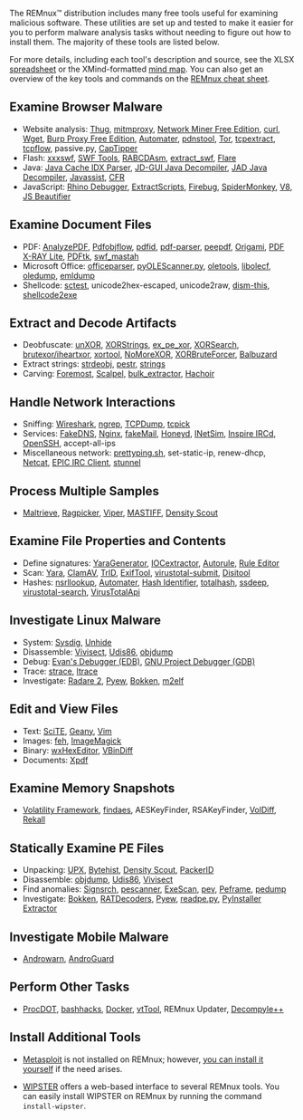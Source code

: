 The REMnux&trade; distribution includes many free tools useful for examining malicious software. These utilities are set up and tested to make it easier for you to perform malware analysis tasks without needing to figure out how to install them. The majority of these tools are listed below.

For more details, including each tool's description and source, see the XLSX [spreadsheet](https://REMnux.org/remnux-tools-sheet.xlsx) or the XMind-formatted [mind map](https://REMnux.org/remnux-tools-map.xmind). You can also get an overview of the key tools and commands on the [REMnux cheat sheet](https://zeltser.com/remnux-malware-analysis-tips/).

## Examine Browser Malware

- Website analysis: [Thug](https://github.com/buffer/thug), [mitmproxy](http://mitmproxy.org/), [Network Miner Free Edition](http://www.netresec.com/?page=NetworkMiner), [curl](http://curl.haxx.se/), [Wget](https://www.gnu.org/software/wget/), [Burp Proxy Free Edition](http://portswigger.net/burp/), [Automater](http://www.tekdefense.com/automater/), [pdnstool](https://github.com/chrislee35/passivedns-client),  [Tor](https://www.torproject.org/), [tcpextract](http://tcpxtract.sourceforge.net/), [tcpflow](https://github.com/simsong/tcpflow), passive.py, [CapTipper](https://github.com/omriher/CapTipper)
- Flash: [xxxswf](http://hooked-on-mnemonics.blogspot.com/2011/12/xxxswfpy.html), [SWF Tools](http://www.swftools.org/), [RABCDAsm](https://github.com/CyberShadow/RABCDAsm), [extract_swf](https://gist.github.com/noonat/821548), [Flare](http://www.nowrap.de/flare.html)
- Java: [Java Cache IDX Parser](https://github.com/Rurik/Java_IDX_Parser/), [JD-GUI Java Decompiler](http://jd.benow.ca/), [JAD Java Decompiler](http://varaneckas.com/jad), [Javassist](http://www.javassist.org), [CFR](http://www.benf.org/other/cfr/)
- JavaScript: [Rhino Debugger](https://developer.mozilla.org/en-US/docs/Mozilla/Projects/Rhino/Debugger), [ExtractScripts](http://blog.didierstevens.com/programs/extractscripts/), [Firebug](http://getfirebug.com/),  [SpiderMonkey](https://developer.mozilla.org/en-US/docs/Mozilla/Projects/SpiderMonkey), [V8](https://code.google.com/p/v8/), [JS Beautifier](https://github.com/einars/js-beautify)

## Examine Document Files

- PDF: [AnalyzePDF](https://github.com/hiddenillusion/AnalyzePDF), [Pdfobjflow](http://www.aldeid.com/wiki/Pdfobjflow), [pdfid](http://blog.didierstevens.com/programs/pdf-tools/), [pdf-parser](http://blog.didierstevens.com/programs/pdf-tools/), [peepdf](http://eternal-todo.com/tools/peepdf-pdf-analysis-tool#releases), [Origami](https://code.google.com/p/origami-pdf/), [PDF X-RAY Lite](https://github.com/9b/pdfxray_lite), [PDFtk](http://www.pdflabs.com/tools/pdftk-the-pdf-toolkit/), [swf_mastah](http://blog.9bplus.com/snatching-swf-from-pdfs-made-easier/)
- Microsoft Office: [officeparser](https://github.com/unixfreak0037/officeparser), [pyOLEScanner.py]( https://github.com/Evilcry/PythonScripts/raw/master/), [oletools](http://www.decalage.info/python/oletools), [libolecf](https://github.com/libyal/libolecf), [oledump](http://blog.didierstevens.com/programs/oledump-py/), [emldump](https://isc.sans.edu/diary/Malicious+Word+Document+This+Time+The+Maldoc+Is+A+MIME+File/19673/)
- Shellcode: [sctest](http://libemu.carnivore.it/), unicode2hex-escaped, unicode2raw, [dism-this](http://hooked-on-mnemonics.blogspot.com/2012/10/dism-thispy.html), [shellcode2exe](https://github.com/MarioVilas/shellcode_tools/blob/master/shellcode2exe.py)

## Extract and Decode Artifacts

- Deobfuscate: [unXOR](https://github.com/tomchop/unxor/), [XORStrings](http://blog.didierstevens.com/2013/04/15/new-tool-xorstrings/), [ex_pe_xor](http://hooked-on-mnemonics.blogspot.com/2014/04/expexorpy.html), [XORSearch](http://blog.didierstevens.com/programs/xorsearch/), [brutexor/iheartxor](http://hooked-on-mnemonics.blogspot.com/p/iheartxor.html), [xortool](https://github.com/hellman/xortool), [NoMoreXOR](https://github.com/hiddenillusion/NoMoreXOR), [XORBruteForcer](http://eternal-todo.com/category/bruteforce), [Balbuzard](https://bitbucket.org/decalage/balbuzard/wiki/Home)
- Extract strings: [strdeobj](http://totalhash.com/download/strdeob.pl.txt), [pestr](http://pev.sourceforge.net/), [strings](http://en.wikipedia.org/wiki/Strings_(Unix))
- Carving: [Foremost](http://foremost.sourceforge.net/), [Scalpel](http://www.forensicswiki.org/wiki/Scalpel), [bulk_extractor](http://www.forensicswiki.org/wiki/Bulk_extractor), [Hachoir](https://bitbucket.org/haypo/hachoir)

## Handle Network Interactions

- Sniffing: [Wireshark](http://www.wireshark.org/), [ngrep](http://ngrep.sourceforge.net/), [TCPDump](http://www.tcpdump.org/), [tcpick](http://tcpick.sourceforge.net/)
- Services: [FakeDNS](http://code.activestate.com/recipes/491264-mini-fake-dns-server/), [Nginx](http://nginx.org/), [fakeMail](http://sourceforge.net/projects/fakemail/), [Honeyd](http://www.honeyd.org/), [INetSim](http://www.inetsim.org/), [Inspire IRCd](http://www.inspircd.org/), [OpenSSH](http://www.openssh.com/), accept-all-ips
- Miscellaneous network: [prettyping.sh](https://bitbucket.org/denilsonsa/small_scripts/src/3ec16014c839ea0852fae492813ad2293bd61155/prettyping.sh), set-static-ip, renew-dhcp, [Netcat](http://netcat.sourceforge.net/), [EPIC IRC Client](http://www.epicsol.org/), [stunnel](https://www.stunnel.org/)

## Process Multiple Samples

- [Maltrieve](https://github.com/technoskald/maltrieve), [Ragpicker](https://code.google.com/p/malware-crawler/), [Viper](https://github.com/botherder/viper), [MASTIFF](https://git.korelogic.com/mastiff.git/), [Density Scout](http://www.cert.at/downloads/software/densityscout_en.html)

## Examine File Properties and Contents

- Define signatures: [YaraGenerator](https://github.com/Xen0ph0n/YaraGenerator), [IOCextractor](https://github.com/stephenbrannon/IOCextractor), [Autorule](http://joxeankoret.com/blog/2012/04/29/extracting-binary-patterns-in-malware-sets-and-generating-yara-rules/), [Rule Editor](https://github.com/ifontarensky/RuleEditor)
- Scan: [Yara](http://plusvic.github.io/yara/), [ClamAV](http://www.clamav.net/), [TrID](http://mark0.net/soft-trid-e.html), [ExifTool](http://www.sno.phy.queensu.ca/~phil/exiftool/), [virustotal-submit](http://blog.didierstevens.com/programs/virustotal-tools/), [Disitool](http://blog.didierstevens.com/programs/disitool/)
- Hashes: [nsrllookup](https://github.com/rjhansen/nsrllookup), [Automater](http://www.tekdefense.com/automater/), [Hash Identifier](https://code.google.com/p/hash-identifier/), [totalhash](https://gist.github.com/malc0de/10270150), [ssdeep](http://ssdeep.sourceforge.net/), [virustotal-search](http://blog.didierstevens.com/programs/virustotal-tools/), [VirusTotalApi](https://github.com/doomedraven/VirusTotalApi)

## Investigate Linux Malware

- System: [Sysdig](http://www.sysdig.org/), [Unhide](http://www.unhide-forensics.info/)
- Disassemble: [Vivisect](http://visi.kenshoto.com/viki/Vivisect), [Udis86](http://udis86.sourceforge.net/), [objdump](http://en.wikipedia.org/wiki/Objdump)
- Debug: [Evan's Debugger (EDB)](http://codef00.com/projects#debugger), [GNU Project Debugger (GDB)](http://www.sourceware.org/gdb/)
- Trace: [strace](https://sourceforge.net/projects/strace/), [ltrace](http://ltrace.org/)
- Investigate: [Radare 2](https://github.com/radare/radare2), [Pyew](https://code.google.com/p/pyew/), [Bokken](https://inguma.eu/projects/bokken), [m2elf](https://github.com/XlogicX/m2elf)

## Edit and View Files

- Text: [SciTE](http://www.scintilla.org/SciTE.html), [Geany](http://www.geany.org/), [Vim](http://www.vim.org/)
- Images: [feh](http://feh.finalrewind.org/), [ImageMagick](http://www.imagemagick.org/)
- Binary: [wxHexEditor](http://sourceforge.net/projects/wxhexeditor/), [VBinDiff](http://www.cjmweb.net/vbindiff/)
- Documents: [Xpdf](http://www.foolabs.com/xpdf/)

## Examine Memory Snapshots

- [Volatility Framework](https://github.com/volatilityfoundation/volatility), [findaes](http://jessekornblum.livejournal.com/269749.html), AESKeyFinder, RSAKeyFinder, [VolDiff](https://github.com/aim4r/VolDiff), [Rekall](http://www.rekall-forensic.com/)

## Statically Examine PE Files

- Unpacking: [UPX](http://upx.sourceforge.net/), [Bytehist](https://www.cert.at/downloads/software/bytehist_en.html), [Density Scout](http://www.cert.at/downloads/software/densityscout_en.html), [PackerID](http://handlers.sans.org/jclausing/packerid.py)
- Disassemble: [objdump](http://en.wikipedia.org/wiki/Objdump), [Udis86](http://udis86.sourceforge.net/), [Vivisect](http://visi.kenshoto.com/viki/Vivisect)
- Find anomalies: [Signsrch](http://aluigi.altervista.org/mytoolz.htm), [pescanner](https://code.google.com/p/malwarecookbook/source/browse/trunk/3/8/pescanner.py), [ExeScan](http://securityxploded.com/exe-scan.php), [pev](http://pev.sourceforge.net/), [Peframe](https://github.com/guelfoweb/peframe), [pedump](http://pedump.me/)
- Investigate: [Bokken](https://inguma.eu/projects/bokken), [RATDecoders](https://github.com/kevthehermit/RATDecoders), [Pyew](https://code.google.com/p/pyew/), [readpe.py](https://github.com/crackinglandia/pype32), [PyInstaller Extractor](https://github.com/zrax/pycdc)

## Investigate Mobile Malware

- [Androwarn](https://github.com/maaaaz/androwarn), [AndroGuard](https://github.com/androguard/androguard)

## Perform Other Tasks

- [ProcDOT](http://www.procdot.com/), [bashhacks](https://github.com/merces/bashacks), [Docker](http://www.docker.com/), [vtTool](https://code.google.com/p/malware-crawler/wiki/vtTool), REMnux Updater, [Decompyle++](https://github.com/zrax/pycdc)

## Install Additional Tools

- [Metasploit](https://github.com/rapid7/metasploit-framework) is not installed on REMnux; however, [you can install it yourself](https://zeltser.com/install-metasploit-on-remnux/) if the need arises.

- [WIPSTER](https://github.com/TheDr1ver/WIPSTER) offers a web-based interface to several REMnux tools. You can easily install WIPSTER on REMnux by running the command `install-wipster`.
